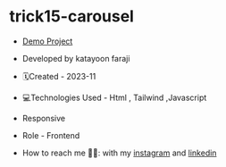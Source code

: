 # trick15-carousel

- [Demo Project](https://katayoon-faraji-web.github.io/trick14-carousel/)

- Developed by katayoon faraji

- 🗓️Created - 2023-11

- 💻Technologies Used - Html , Tailwind ,Javascript

- Responsive
  
- Role - Frontend

- How to reach me 👩🏻: with my [instagram](https://instagram.com/katayoon_faraji_web) and [linkedin](https://www.linkedin.com/in/katayoon-faraji-web-3b722b207r)
